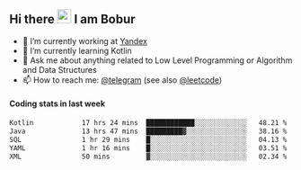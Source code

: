## Hi there <img src="https://media.giphy.com/media/hvRJCLFzcasrR4ia7z/giphy.gif" width="25px" height="25px"> I am Bobur

- 💼 I’m currently working at [Yandex](https://yandex.ru/)
- 🌱 I’m currently learning Kotlin
- 💬 Ask me about anything related to Low Level Programming or Algorithm and Data Structures
- 📫 How to reach me: [@telegram](https://t.me/octoant) (see also [@leetcode](https://leetcode.com/octoant/))    

#### Coding stats in last week

<!--START_SECTION:waka-->

```txt
Kotlin            17 hrs 24 mins  ████████████░░░░░░░░░░░░░   48.21 %
Java              13 hrs 47 mins  █████████▓░░░░░░░░░░░░░░░   38.16 %
SQL               1 hr 29 mins    █░░░░░░░░░░░░░░░░░░░░░░░░   04.13 %
YAML              1 hr 16 mins    █░░░░░░░░░░░░░░░░░░░░░░░░   03.51 %
XML               50 mins         ▓░░░░░░░░░░░░░░░░░░░░░░░░   02.34 %
```

<!--END_SECTION:waka-->
